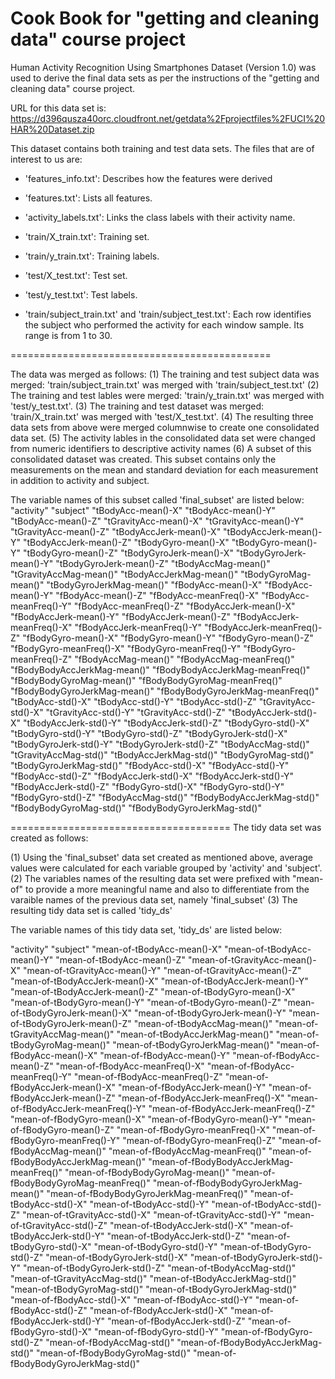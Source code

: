 Cook Book for "getting and cleaning data" course project
========================================================
Human Activity Recognition Using Smartphones Dataset (Version 1.0) was used to derive the final data sets as per the instructions of the "getting and cleaning data" course project.

URL for this data set is: https://d396qusza40orc.cloudfront.net/getdata%2Fprojectfiles%2FUCI%20HAR%20Dataset.zip

This dataset contains both training and test data sets. The files that are of interest to us are:

- 'features_info.txt': Describes how the features were derived

- 'features.txt': Lists all features.

- 'activity_labels.txt': Links the class labels with their activity name.

- 'train/X_train.txt': Training set.

- 'train/y_train.txt': Training labels.

- 'test/X_test.txt': Test set.

- 'test/y_test.txt': Test labels.

- 'train/subject_train.txt' and 'train/subject_test.txt': Each row identifies the subject who performed the activity for each window sample. Its range is from 1 to 30.

=============================================

The data was merged as follows:
(1) The training and test subject data was merged: 'train/subject_train.txt' was merged with 'train/subject_test.txt'
(2) The training and test lables were merged: 'train/y_train.txt' was merged with 'test/y_test.txt'.
(3) The training and test dataset was merged: 'train/X_train.txt' was merged with 'test/X_test.txt'.
(4) The resulting three data sets from above were merged columnwise to create one consolidated data set.
(5) The activity lables in the consolidated data set were changed from numeric identifiers to descriptive activity names
(6) A subset of this consolidated dataset was created. This subset contains only the measurements on the mean and standard deviation for each measurement in addition to activity and subject.

The variable names of this subset called 'final_subset' are listed below:
"activity"
"subject"
"tBodyAcc-mean()-X"
"tBodyAcc-mean()-Y"
"tBodyAcc-mean()-Z"
"tGravityAcc-mean()-X"
"tGravityAcc-mean()-Y"
"tGravityAcc-mean()-Z"
"tBodyAccJerk-mean()-X"
"tBodyAccJerk-mean()-Y"
"tBodyAccJerk-mean()-Z"
"tBodyGyro-mean()-X"
"tBodyGyro-mean()-Y"
"tBodyGyro-mean()-Z"
"tBodyGyroJerk-mean()-X"
"tBodyGyroJerk-mean()-Y"
"tBodyGyroJerk-mean()-Z"
"tBodyAccMag-mean()"
"tGravityAccMag-mean()"
"tBodyAccJerkMag-mean()"
"tBodyGyroMag-mean()"
"tBodyGyroJerkMag-mean()"
"fBodyAcc-mean()-X"
"fBodyAcc-mean()-Y"
"fBodyAcc-mean()-Z"
"fBodyAcc-meanFreq()-X"
"fBodyAcc-meanFreq()-Y"
"fBodyAcc-meanFreq()-Z"
"fBodyAccJerk-mean()-X"
"fBodyAccJerk-mean()-Y"
"fBodyAccJerk-mean()-Z"
"fBodyAccJerk-meanFreq()-X"
"fBodyAccJerk-meanFreq()-Y"
"fBodyAccJerk-meanFreq()-Z"
"fBodyGyro-mean()-X"
"fBodyGyro-mean()-Y"
"fBodyGyro-mean()-Z"
"fBodyGyro-meanFreq()-X"
"fBodyGyro-meanFreq()-Y"
"fBodyGyro-meanFreq()-Z"
"fBodyAccMag-mean()"
"fBodyAccMag-meanFreq()"
"fBodyBodyAccJerkMag-mean()"
"fBodyBodyAccJerkMag-meanFreq()"
"fBodyBodyGyroMag-mean()"
"fBodyBodyGyroMag-meanFreq()"
"fBodyBodyGyroJerkMag-mean()"
"fBodyBodyGyroJerkMag-meanFreq()"
"tBodyAcc-std()-X"
"tBodyAcc-std()-Y"
"tBodyAcc-std()-Z"
"tGravityAcc-std()-X"
"tGravityAcc-std()-Y"
"tGravityAcc-std()-Z"
"tBodyAccJerk-std()-X"
"tBodyAccJerk-std()-Y"
"tBodyAccJerk-std()-Z"
"tBodyGyro-std()-X"
"tBodyGyro-std()-Y"
"tBodyGyro-std()-Z"
"tBodyGyroJerk-std()-X"
"tBodyGyroJerk-std()-Y"
"tBodyGyroJerk-std()-Z"
"tBodyAccMag-std()"
"tGravityAccMag-std()"
"tBodyAccJerkMag-std()"
"tBodyGyroMag-std()"
"tBodyGyroJerkMag-std()"
"fBodyAcc-std()-X"
"fBodyAcc-std()-Y"
"fBodyAcc-std()-Z"
"fBodyAccJerk-std()-X"
"fBodyAccJerk-std()-Y"
"fBodyAccJerk-std()-Z"
"fBodyGyro-std()-X"
"fBodyGyro-std()-Y"
"fBodyGyro-std()-Z"
"fBodyAccMag-std()"
"fBodyBodyAccJerkMag-std()"
"fBodyBodyGyroMag-std()"
"fBodyBodyGyroJerkMag-std()"

======================================
The tidy data set was created as follows:

(1) Using the 'final_subset' data set created as mentioned above, average values were calculated for each variable grouped by 'activity' and 'subject'.
(2) The variables names of the resulting data set were prefixed with "mean-of" to provide a more meaningful name and also to differentiate from the varaible names of the previous data set, namely 'final_subset'
(3) The resulting tidy data set is called 'tidy_ds'

The variable names of this tidy data set, 'tidy_ds' are listed below:

"activity"
"subject"
"mean-of-tBodyAcc-mean()-X"
"mean-of-tBodyAcc-mean()-Y"
"mean-of-tBodyAcc-mean()-Z"
"mean-of-tGravityAcc-mean()-X"
"mean-of-tGravityAcc-mean()-Y"
"mean-of-tGravityAcc-mean()-Z"
"mean-of-tBodyAccJerk-mean()-X"
"mean-of-tBodyAccJerk-mean()-Y"
"mean-of-tBodyAccJerk-mean()-Z"
"mean-of-tBodyGyro-mean()-X"
"mean-of-tBodyGyro-mean()-Y"
"mean-of-tBodyGyro-mean()-Z"
"mean-of-tBodyGyroJerk-mean()-X"
"mean-of-tBodyGyroJerk-mean()-Y"
"mean-of-tBodyGyroJerk-mean()-Z"
"mean-of-tBodyAccMag-mean()"
"mean-of-tGravityAccMag-mean()"
"mean-of-tBodyAccJerkMag-mean()"
"mean-of-tBodyGyroMag-mean()"
"mean-of-tBodyGyroJerkMag-mean()"
"mean-of-fBodyAcc-mean()-X"
"mean-of-fBodyAcc-mean()-Y"
"mean-of-fBodyAcc-mean()-Z"
"mean-of-fBodyAcc-meanFreq()-X"
"mean-of-fBodyAcc-meanFreq()-Y"
"mean-of-fBodyAcc-meanFreq()-Z"
"mean-of-fBodyAccJerk-mean()-X"
"mean-of-fBodyAccJerk-mean()-Y"
"mean-of-fBodyAccJerk-mean()-Z"
"mean-of-fBodyAccJerk-meanFreq()-X"
"mean-of-fBodyAccJerk-meanFreq()-Y"
"mean-of-fBodyAccJerk-meanFreq()-Z"
"mean-of-fBodyGyro-mean()-X"
"mean-of-fBodyGyro-mean()-Y"
"mean-of-fBodyGyro-mean()-Z"
"mean-of-fBodyGyro-meanFreq()-X"
"mean-of-fBodyGyro-meanFreq()-Y"
"mean-of-fBodyGyro-meanFreq()-Z"
"mean-of-fBodyAccMag-mean()"
"mean-of-fBodyAccMag-meanFreq()"
"mean-of-fBodyBodyAccJerkMag-mean()"
"mean-of-fBodyBodyAccJerkMag-meanFreq()"
"mean-of-fBodyBodyGyroMag-mean()"
"mean-of-fBodyBodyGyroMag-meanFreq()"
"mean-of-fBodyBodyGyroJerkMag-mean()"
"mean-of-fBodyBodyGyroJerkMag-meanFreq()"
"mean-of-tBodyAcc-std()-X"
"mean-of-tBodyAcc-std()-Y"
"mean-of-tBodyAcc-std()-Z"
"mean-of-tGravityAcc-std()-X"
"mean-of-tGravityAcc-std()-Y"
"mean-of-tGravityAcc-std()-Z"
"mean-of-tBodyAccJerk-std()-X"
"mean-of-tBodyAccJerk-std()-Y"
"mean-of-tBodyAccJerk-std()-Z"
"mean-of-tBodyGyro-std()-X"
"mean-of-tBodyGyro-std()-Y"
"mean-of-tBodyGyro-std()-Z"
"mean-of-tBodyGyroJerk-std()-X"
"mean-of-tBodyGyroJerk-std()-Y"
"mean-of-tBodyGyroJerk-std()-Z"
"mean-of-tBodyAccMag-std()"
"mean-of-tGravityAccMag-std()"
"mean-of-tBodyAccJerkMag-std()"
"mean-of-tBodyGyroMag-std()"
"mean-of-tBodyGyroJerkMag-std()"
"mean-of-fBodyAcc-std()-X"
"mean-of-fBodyAcc-std()-Y"
"mean-of-fBodyAcc-std()-Z"
"mean-of-fBodyAccJerk-std()-X"
"mean-of-fBodyAccJerk-std()-Y"
"mean-of-fBodyAccJerk-std()-Z"
"mean-of-fBodyGyro-std()-X"
"mean-of-fBodyGyro-std()-Y"
"mean-of-fBodyGyro-std()-Z"
"mean-of-fBodyAccMag-std()"
"mean-of-fBodyBodyAccJerkMag-std()"
"mean-of-fBodyBodyGyroMag-std()"
"mean-of-fBodyBodyGyroJerkMag-std()"



